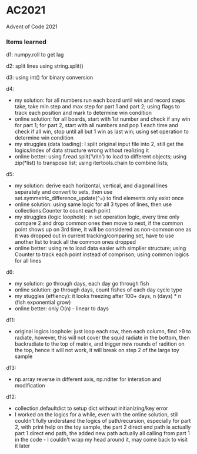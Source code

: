 # AC2021
Advent of Code 2021

### Items learned  
d1: numpy.roll to get lag

d2: split lines using string.split()

d3: using int() for binary conversion

d4: 
- my solution: for all numbers run each board until win and record steps take, take min step and max step for part 1 and part 2; using flags to track each position and mark to determine win condition
- online solution: for all boards, start with 1st number and check if any win for part 1; for part 2, start with all numbers and pop 1 each time and check if all win, stop until all but 1 win as last win; using set operation to determine win condition
- my struggles (data loading): I split original input file into 2, still get the logics/index of data structure wrong without realizing it
- online better: using f.read.split('\n\n') to load to different objects; using zip(*list) to transpose list; using itertools.chain to combine lists; 

d5:
- my solution: derive each horizontal, vertical, and diagonal lines separately and convert to sets, then use set.symmetric_difference_update(^=) to find elements only exist once
- online solution: using same logic for all 3 types of lines, then use collections.Counter to count each point
- my struggles (logic loophole): in set operation logic, every time only compare 2 and drop common ones then move to next, if the common point shows up on 3rd time, it will be considered as non-common one as it was dropped out in current tracking/comparing set, have to use another list to track all the common ones dropped
- online better: using re to load data easier with simplier structure; using Counter to track each point instead of comprison; using common logics for all lines

d6:
- my solution: go through days, each day go through fish
- online solution: go through days, count fishes of each day cycle type
- my stuggles (effiency): it looks freezing after 100+ days, n (days) * n (fish exponential grow)
- online better: only O(n) - linear to days

d11:
- original logics loophole: just loop each row, then each column, find >9 to radiate, however, this will not cover the squid radiate in the bottom, then backradiate to the top of matrix, and trigger new rounds of radition on the top, hence it will not work, it will break on step 2 of the large toy sample

d13:
- np.array reverse in different axis, np.nditer for interation and modification

d12:
- collection.defaultdict to setup dict without initianizing/key error
- I worked on the logics for a while, even with the online solution, still couldn't fully understand the logics of path/recursion, especially for part 2, with print help on the toy sample, the part 2 direct end path is actually part 1 direct end path, the added new path actually all calling from part 1 in the code - I couldn't wrap my head around it, may come back to visit it later